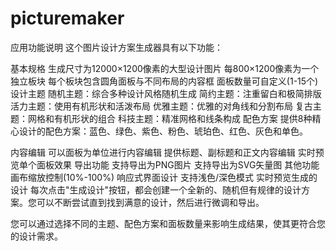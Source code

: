 # picturemaker
应用功能说明
这个图片设计方案生成器具有以下功能：

基本规格
生成尺寸为12000×1200像素的大型设计图片
每800×1200像素为一个独立板块
每个板块包含圆角面板与不同布局的内容框
面板数量可自定义(1-15个)
设计主题
随机主题：综合多种设计风格随机生成
简约主题：注重留白和极简排版
活力主题：使用有机形状和活泼布局
优雅主题：优雅的对角线和分割布局
复古主题：网格和有机形状的组合
科技主题：精准网格和线条构成
配色方案
提供8种精心设计的配色方案：蓝色、绿色、紫色、粉色、琥珀色、红色、灰色和单色。

内容编辑
可以面板为单位进行内容编辑
提供标题、副标题和正文内容编辑
实时预览单个面板效果
导出功能
支持导出为PNG图片
支持导出为SVG矢量图
其他功能
画布缩放控制(10%-100%)
响应式界面设计
支持浅色/深色模式
实时预览生成的设计
每次点击"生成设计"按钮，都会创建一个全新的、随机但有规律的设计方案。您可以不断尝试直到找到满意的设计，然后进行微调和导出。

您可以通过选择不同的主题、配色方案和面板数量来影响生成结果，使其更符合您的设计需求。
